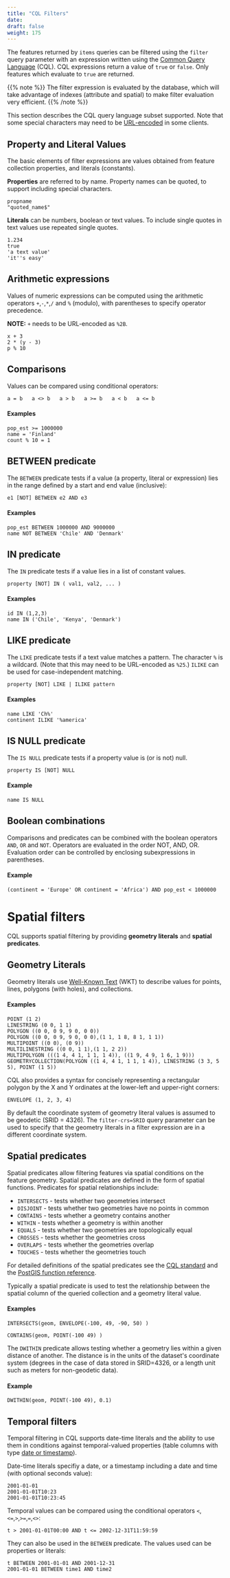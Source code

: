 ```yaml
---
title: "CQL Filters"
date:
draft: false
weight: 175
---
```


The features returned by `items` queries can be filtered using
the `filter` query parameter with an expression written using
the [Common Query Language](https://portal.ogc.org/files/96288) (CQL).
CQL expressions return a value of `true` or `false`.
Only features which evaluate to `true` are returned.

{{% note %}}
The filter expression is evaluated by the database,
which will take advantage of indexes (attribute and spatial)
to make filter evaluation very efficient.
{{% /note %}}

This section describes the CQL query language subset supported.
Note that some special characters may need to be [URL-encoded](https://en.wikipedia.org/wiki/Percent-encoding) in some clients.

## Property and Literal Values

The basic elements of filter expressions are values obtained
from feature collection properties, and literals (constants).

**Properties** are referred to by name.
Property names can be quoted, to support including special characters.

```
propname
"quoted_name$"
```

**Literals** can be numbers, boolean or text values.
To include single quotes in text values use repeated single quotes.

```
1.234
true
'a text value'
'it''s easy'
```

## Arithmetic expressions

Values of numeric expressions can be computed using the
arithmetic operators `+`,`-`,`*`,`/` and `%` (modulo),
with parentheses to specify operator precedence.

**NOTE:** `+` needs to be URL-encoded as `%2B`.
```
x + 3
2 * (y - 3)
p % 10
```

## Comparisons

Values can be compared using conditional operators:
```
a = b   a <> b   a > b   a >= b   a < b   a <= b
```

#### Examples
```
pop_est >= 1000000
name = 'Finland'
count % 10 = 1
```

## BETWEEN predicate

The `BETWEEN` predicate tests if a value (a property, literal or expression) lies
in the range defined by a start and end value (inclusive):
```
e1 [NOT] BETWEEN e2 AND e3
```

#### Examples
```
pop_est BETWEEN 1000000 AND 9000000
name NOT BETWEEN 'Chile' AND 'Denmark'
```

## IN predicate
The `IN` predicate tests if a value lies in a list of constant values.
```
property [NOT] IN ( val1, val2, ... )
```

#### Examples
```
id IN (1,2,3)
name IN ('Chile', 'Kenya', 'Denmark')
```

## LIKE predicate
The `LIKE` predicate tests if a text value matches a pattern.
The character `%` is a wildcard.
(Note that this may need to be URL-encoded as `%25`.)
`ILIKE` can be used for case-independent matching.

```
property [NOT] LIKE | ILIKE pattern
```

#### Examples
```
name LIKE 'Ch%'
continent ILIKE '%america'
```

## IS NULL predicate
The `IS NULL` predicate tests if a property value is (or is not) null.
```
property IS [NOT] NULL
```

#### Example
```
name IS NULL
```

## Boolean combinations
Comparisons and predicates can be combined with the
boolean operators `AND`, `OR` and `NOT`.
Operators are evaluated in the order NOT, AND, OR.
Evaluation order can be controlled by enclosing
subexpressions in parentheses.

#### Example
```
(continent = 'Europe' OR continent = 'Africa') AND pop_est < 1000000
```

# Spatial filters

CQL supports spatial filtering by providing **geometry literals**
and **spatial predicates**.

## Geometry Literals

Geometry literals use [Well-Known Text](https://en.wikipedia.org/wiki/Well-known_text_representation_of_geometry)
(WKT) to describe
values for points, lines, polygons (with holes), and collections.

#### Examples
```
POINT (1 2)
LINESTRING (0 0, 1 1)
POLYGON ((0 0, 0 9, 9 0, 0 0))
POLYGON ((0 0, 0 9, 9 0, 0 0),(1 1, 1 8, 8 1, 1 1))
MULTIPOINT ((0 0), (0 9))
MULTILINESTRING ((0 0, 1 1),(1 1, 2 2))
MULTIPOLYGON (((1 4, 4 1, 1 1, 1 4)), ((1 9, 4 9, 1 6, 1 9)))
GEOMETRYCOLLECTION(POLYGON ((1 4, 4 1, 1 1, 1 4)), LINESTRING (3 3, 5 5), POINT (1 5))
```

CQL also provides a syntax for concisely representing a rectangular polygon
by the X and Y ordinates at the lower-left and upper-right corners:
```
ENVELOPE (1, 2, 3, 4)
```

By default the coordinate system of geometry literal values is assumed to be geodetic (SRID = 4326).
The `filter-crs=SRID` query parameter can be used to specify that the geometry literals in a filter expression are in a different coordinate system.

## Spatial predicates

Spatial predicates allow filtering features via spatial conditions
on the feature geometry.
Spatial predicates are defined in the form of spatial functions.
Predicates for spatial relationships include:

* `INTERSECTS` - tests whether two geometries intersect
* `DISJOINT` - tests whether two geometries have no points in common
* `CONTAINS` - tests whether a geometry contains another
* `WITHIN` - tests whether a geometry is within another
* `EQUALS` - tests whether two geometries are topologically equal
* `CROSSES` - tests whether the geometries cross
* `OVERLAPS` - tests whether the geometries overlap
* `TOUCHES` - tests whether the geometries touch

For detailed definitions of the spatial predicates see the
[CQL standard](https://portal.ogc.org/files/96288#enhanced-spatial-operators)
and the [PostGIS function reference](https://postgis.net/docs/reference.html#Spatial_Relationships).

Typically a spatial predicate is used to test the relationship between the spatial column of the queried collection
and a geometry literal value.

#### Examples
```
INTERSECTS(geom, ENVELOPE(-100, 49, -90, 50) )

CONTAINS(geom, POINT(-100 49) )
```

The `DWITHIN` predicate allows testing whether a geometry lies within a given distance of another.  The distance is in the units of the dataset's coordinate system
(degrees in the case of data stored in SRID=4326, or a length unit such as meters for non-geodetic data).

#### Example
```
DWITHIN(geom, POINT(-100 49), 0.1)
```

## Temporal filters

Temporal filtering in CQL supports date-time literals and the ability to use
them in conditions against temporal-valued properties
(table columns with type [date or timestamp](https://www.postgresql.org/docs/current/datatype-datetime.html)).

Date-time literals specifiy a date, or a timestamp including a date and time (with optional seconds value):
```
2001-01-01
2001-01-01T10:23
2001-01-01T10:23:45
```

Temporal values can be compared using the conditional operators `<`,`<=`,`>`,`>=`,`=`,`<>`:

```
t > 2001-01-01T00:00 AND t <= 2002-12-31T11:59:59
```

They can also be used in the `BETWEEN` predicate.
The values used can be properties or literals:

```
t BETWEEN 2001-01-01 AND 2001-12-31
2001-01-01 BETWEEN time1 AND time2
```
